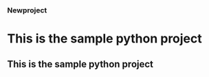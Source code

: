 ### Newproject


This is the sample python project
=================================

This is the sample python project
-------------
